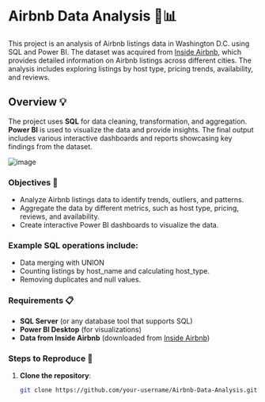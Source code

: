 # Airbnb Data Analysis 🏡📊

This project is an analysis of Airbnb listings data in Washington D.C. using SQL and Power BI. The dataset was acquired from [Inside Airbnb](http://insideairbnb.com), which provides detailed information on Airbnb listings across different cities. The analysis includes exploring listings by host type, pricing trends, availability, and reviews.

## Overview 💡

The project uses **SQL** for data cleaning, transformation, and aggregation. **Power BI** is used to visualize the data and provide insights. The final output includes various interactive dashboards and reports showcasing key findings from the dataset.

![image](https://github.com/user-attachments/assets/ab9bdd28-002a-4d1a-a67f-c58c590dd405)

### Objectives 🎯

- Analyze Airbnb listings data to identify trends, outliers, and patterns.
- Aggregate the data by different metrics, such as host type, pricing, reviews, and availability.
- Create interactive Power BI dashboards to visualize the data.

### Example SQL operations include:
- Data merging with UNION
- Counting listings by host_name and calculating host_type.
- Removing duplicates and null values.

### Requirements 📋

- **SQL Server** (or any database tool that supports SQL)
- **Power BI Desktop** (for visualizations)
- **Data from Inside Airbnb** (downloaded from [Inside Airbnb](http://insideairbnb.com))

### Steps to Reproduce 🚀

1. **Clone the repository**:
   ```bash
   git clone https://github.com/your-username/Airbnb-Data-Analysis.git

